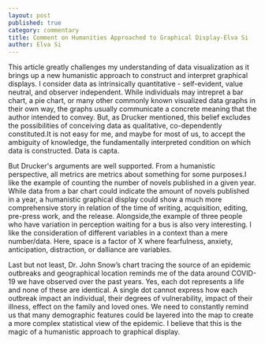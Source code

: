 ```yaml
---
layout: post
published: true
category: commentary
title: Comment on Humanities Approached to Graphical Display-Elva Si
author: Elva Si
---
```

This article greatly challenges my understanding of data visualization as it brings up a new humanistic approach to construct and interpret graphical displays. I consider data as intrinsically quantitative - self-evident, value neutral, and observer independent. While individuals may intrepret a bar chart, a pie chart, or many other commonly known visualized data graphs in their own way, the graphs usually communicate a concrete meaning that the author intended to convey. But, as Drucker mentioned, this belief excludes the possibilities of conceiving data as qualitative, co-dependently constituted.It is not easy for me, and maybe for most of us, to accept the ambiguity of knowledge, the fundamentally interpreted condition on which data is constructed. Data is capta.

But Drucker's arguments are well supported. From a humanistic perspective, all metrics are metrics about something for some purposes.I like the example of counting the number of novels published in a given year. While data from a bar chart could indicate the amount of novels published in a year, a humanistic graphical display could show a much more comprehensive story in relation of the time of writing, acquisition, editing, pre-press work, and the release. Alongside,the example of three people who have variation in perception waiting for a bus is also very interesting. I like the consideration of different variables in a context than a mere number/data. Here, space is a factor of X where fearfulness, anxiety, anticipation, distraction, or dalliance are variables.

Last but not least, Dr. John Snow’s chart tracing the source of an epidemic outbreaks and geographical location reminds me of the data around COVID-19 we have observed over the past years. Yes, each dot represents a life and none of these are identical. A single dot cannot express how each outbreak impact an individual, their degrees of vulnerability, impact of their illness, effect on the family and loved ones. We need to constantly remind us that many demographic features could be layered into the map to create a more complex statistical view of the epidemic. I believe that this is the magic of a humanistic approach to graphical display.
